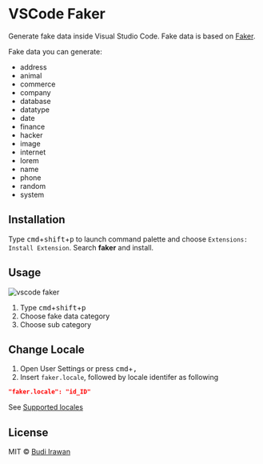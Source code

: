 # VSCode Faker

Generate fake data inside Visual Studio Code. Fake data is based on [Faker](https://github.com/faker-js/faker).

Fake data you can generate:

- address
- animal
- commerce
- company
- database
- datatype
- date
- finance
- hacker
- image
- internet
- lorem
- name
- phone
- random
- system

## Installation

Type <kbd>cmd</kbd>+<kbd>shift</kbd>+<kbd>p</kbd> to launch command palette and choose `Extensions: Install Extension`. Search **faker** and install.

## Usage

![vscode faker](https://raw.githubusercontent.com/deerawan/vscode-faker/master/images/vscode-faker.gif)

1. Type <kbd>cmd</kbd>+<kbd>shift</kbd>+<kbd>p</kbd>
2. Choose fake data category
3. Choose sub category

## Change Locale

1. Open User Settings or press <kbd>cmd</kbd>+<kbd>,</kbd>
2. Insert `faker.locale`, followed by locale identifer as following

```json
"faker.locale": "id_ID"
```

See [Supported locales](https://github.com/marak/Faker.js/#localization)

## License

MIT © [Budi Irawan](https://budiirawan.com)
